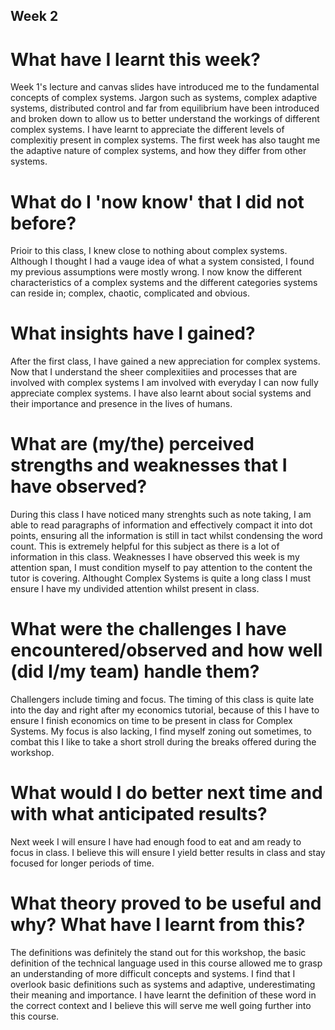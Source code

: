 ## Week 2
# What have I learnt this week? 
 Week 1's lecture and canvas slides have introduced me to the fundamental concepts of complex systems. Jargon such as systems, complex adaptive systems, distributed control and far from equilibrium have been introduced and broken down to allow us to better understand the workings of different complex systems. I have learnt to appreciate the different levels of complexitiy present in complex systems. The first week has also taught me the adaptive nature of complex systems, and how they differ from other systems.
 
# What do I 'now know' that I did not before? 
Prioir to this class, I knew close to nothing about complex systems. Although I thought I had a vauge idea of what a system consisted, I found my previous assumptions were mostly wrong. I now know the different characteristics of a complex systems and the different categories systems can reside in; complex, chaotic, complicated and obvious.

# What insights have I gained?
After the first class, I have gained a new appreciation for complex systems. Now that I understand the sheer complexitiies and processes that are involved with complex systems I am involved with everyday I can now fully appreciate complex systems. I have also learnt about social systems and their importance and presence in the lives of humans.

# What are (my/the) perceived strengths and weaknesses that I have observed? 
During this class I have noticed many strenghts such as note taking, I am able to read paragraphs of information and effectively compact it into dot points, ensuring all the information is still in tact whilst condensing the word count. This is extremely helpful for this subject as there is a lot of information in this class. Weaknesses I have observed this week is my attention span, I must condition myself to pay attention to the content the tutor is covering. Althought Complex Systems is quite a long class I must ensure I have my undivided attention whilst present in class.

# What were the challenges I have encountered/observed and how well (did I/my team) handle them? 
Challengers include timing and focus. The timing of this class is quite late into the day and right after my economics tutorial, because of this I have to ensure I finish economics on time to be present in class for Complex Systems. My focus is also lacking, I find myself zoning out sometimes, to combat this I like to take a short stroll during the breaks offered during the workshop. 

# What would I do better next time and with what anticipated results? 
Next week I will ensure I have had enough food to eat and am ready to focus in class. I believe this will ensure I yield better results in class and stay focused for longer periods of time.

# What theory proved to be useful and why? What have I learnt from this? 
The definitions was definitely the stand out for this workshop, the basic definition of the technical language used in this course allowed me to grasp an understanding of more difficult concepts and systems. I find that I overlook basic definitions such as systems and adaptive, underestimating their meaning and importance. I have learnt the definition of these word in the correct context and I believe this will serve me well going further into this course.
